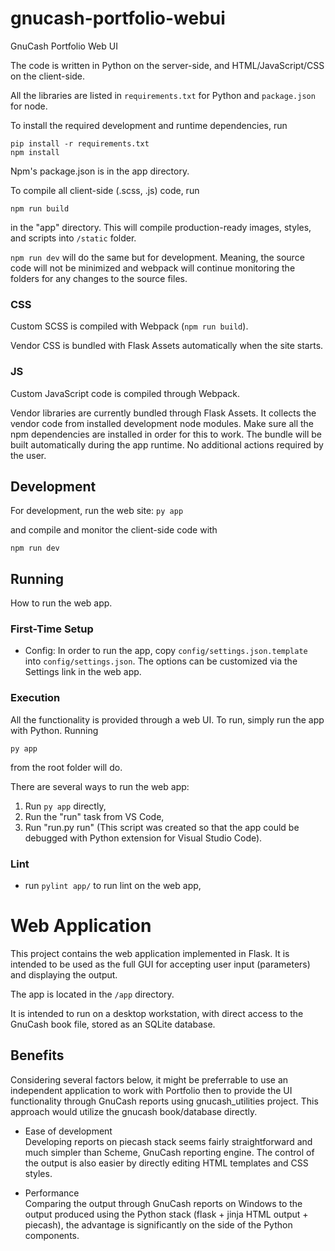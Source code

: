 # gnucash-portfolio-webui

GnuCash Portfolio Web UI

The code is written in Python on the server-side, and HTML/JavaScript/CSS on the client-side.

All the libraries are listed in `requirements.txt` for Python and `package.json` for node.

To install the required development and runtime dependencies, run

```
pip install -r requirements.txt
npm install
```

Npm's package.json is in the app directory.

To compile all client-side (.scss, .js) code, run

`npm run build`

in the "app" directory. This will compile production-ready images, styles, and scripts into `/static` folder.

`npm run dev` will do the same but for development. Meaning, the source code will not be minimized and webpack will continue monitoring the folders for any changes to the source files.

### CSS

Custom SCSS is compiled with Webpack (`npm run build`).

Vendor CSS is bundled with Flask Assets automatically when the site starts.

### JS

Custom JavaScript code is compiled through Webpack.

Vendor libraries are currently bundled through Flask Assets. It collects the vendor code from installed development node modules. Make sure all the npm dependencies are installed in order for this to work.
The bundle will be built automatically during the app runtime. No additional actions required by the user.

## Development

For development, run the web site:
`py app`

and compile and monitor the client-side code with

`npm run dev`

## Running

How to run the web app.

### First-Time Setup

- Config:
  In order to run the app, copy `config/settings.json.template` into `config/settings.json`. The options can be customized via the Settings link in the web app.

### Execution

All the functionality is provided through a web UI. To run, simply run the app with Python. Running

`py app`

from the root folder will do.

There are several ways to run the web app:

1. Run `py app` directly,
2. Run the "run" task from VS Code,
3. Run "run.py run" (This script was created so that the app could be debugged with Python extension for Visual Studio Code).

### Lint

- run `pylint app/` to run lint on the web app,

# Web Application

This project contains the web application implemented in Flask. It is intended to be used as the full GUI for accepting user input (parameters) and displaying the output.

The app is located in the `/app` directory.

It is intended to run on a desktop workstation, with direct access to the GnuCash book file, stored as an SQLite database.

## Benefits

Considering several factors below, it might be preferrable to use an independent application to work with Portfolio then to provide the UI functionality through GnuCash reports using gnucash_utilities project. This approach would utilize the gnucash book/database directly.

- Ease of development  
Developing reports on piecash stack seems fairly straightforward and much simpler than Scheme, GnuCash reporting engine. The control of the output is also easier by directly editing HTML templates and CSS styles.

- Performance  
Comparing the output through GnuCash reports on Windows to the output produced using the Python stack (flask + jinja HTML output + piecash), the advantage is significantly on the side of the Python components.
